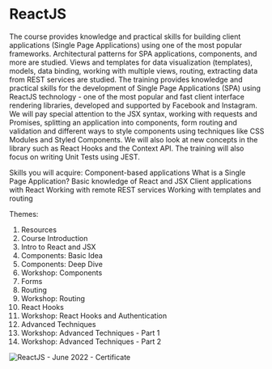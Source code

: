 <h1>ReactJS</h1>

The course provides knowledge and practical skills for building client applications (Single Page Applications) using one of the most popular frameworks. Architectural patterns for SPA applications, components, and more are studied. Views and templates for data visualization (templates), models, data binding, working with multiple views, routing, extracting data from REST services are studied. The training provides knowledge and practical skills for the development of Single Page Applications (SPA) using ReactJS technology - one of the most popular and fast client interface rendering libraries, developed and supported by Facebook and Instagram. We will pay special attention to the JSX syntax, working with requests and Promises, splitting an application into components, form routing and validation and different ways to style components using techniques like CSS Modules and Styled Components. We will also look at new concepts in the library such as React Hooks and the Context API. The training will also focus on writing Unit Tests using JEST.

Skills you will acquire:
Component-based applications
What is a Single Page Application?
Basic knowledge of React and JSX
Client applications with React
Working with remote REST services
Working with templates and routing

Themes:

1. Resources
2. Course Introduction
3. Intro to React and JSX
4. Components: Basic Idea
5. Components: Deep Dive
6. Workshop: Components
7. Forms
8. Routing
9. Workshop: Routing
10. React Hooks
11. Workshop: React Hooks and Authentication
12. Advanced Techniques
13. Workshop: Advanced Techniques - Part 1
14. Workshop: Advanced Techniques - Part 2

![ReactJS - June 2022 - Certificate](https://user-images.githubusercontent.com/97319041/227906691-11e653ac-3668-4389-8f0a-a869fdf05c74.jpeg)
